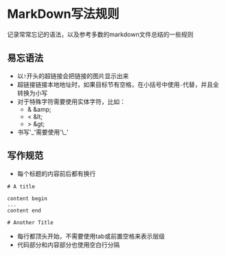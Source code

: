 # MarkDown写法规则

记录常常忘记的语法，以及参考多数的markdown文件总结的一些规则

## 易忘语法

* 以`!`开头的超链接会把链接的图片显示出来
* 超链接链接本地地址时，如果目标节有空格，在小括号中使用`-`代替，并且全转换为小写
* 对于特殊字符需要使用实体字符，比如：
  - &amp;  &amp;amp;
  - &lt;  &amp;lt;
  - &gt;  &amp;gt;
* 书写'\_'需要使用'\\\_'

## 写作规范

* 每个标题的内容前后都有换行

```
# A title

content begin
...
content end

# Another Title
```

* 每行都顶头开始，不需要使用tab或前置空格来表示层级
* 代码部分和内容部分也使用空白行分隔
